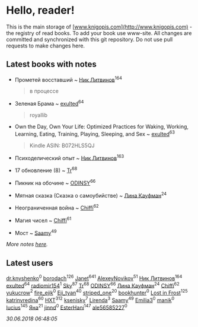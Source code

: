# Hello, reader!
This is the main storage of [www.knigopis.com](http://www.knigopis.com) - the registry of read books.
To add your book use www-site. All changes are committed and synchronized with this git repository.
Do not use pull requests to make changes here.


## Latest books with notes
* Прометей восставший ~ [Ник Литвинов](users/241/241974816-vkontakte)<sup>164</sup>
    > в процессе

* Зеленая Брама ~ [exulted](users/100/100599204551896265722-google)<sup>64</sup>
    > royallib

* Own the Day, Own Your Life: Optimized Practices for Waking, Working, Learning, Eating, Training, Playing, Sleeping, and Sex ~ [exulted](users/100/100599204551896265722-google)<sup>63</sup>
    > Kindle ASIN: B072HLS5QJ

* Психоделический опыт ~ [Ник Литвинов](users/241/241974816-vkontakte)<sup>163</sup>

* 17 обновление (8) ~ [Tr](users/122/12282474-vkontakte)<sup>68</sup>

* Пикник на обочине ~ [ODINSY](users/100/100978570902186865324-google)<sup>66</sup>

* Мятная сказка (Сказка о самоубийстве) ~ [Лина Кауфман](users/143/143278479-vkontakte)<sup>24</sup>

* Неограниченная война ~ [Chiffi](users/105/105831994080785626680-google)<sup>62</sup>

* Магия чисел ~ [Chiffi](users/105/105831994080785626680-google)<sup>61</sup>

* Мост ~ [Saamy](users/115/115226508-vkontakte)<sup>49</sup>


_More notes [here](latest_books_with_notes.md)._


## Latest users
[dr.knyshenko](users/135/135846026-vkontakte)<sup>0</sup> 
[borodach](users/157/15706320-vkontakte)<sup>126</sup> 
[Janet](users/108/108113656204404967440-google)<sup>641</sup> 
[AlexeyNovikov](users/170/170278332-vkontakte)<sup>51</sup> 
[Ник Литвинов](users/241/241974816-vkontakte)<sup>164</sup> 
[exulted](users/100/100599204551896265722-google)<sup>64</sup> 
[radiomir154](users/409/409866568-vkontakte)<sup>1</sup> 
[Sky](users/118/118049897850017649660-google)<sup>87</sup> 
[Tr](users/122/12282474-vkontakte)<sup>68</sup> 
[ODINSY](users/100/100978570902186865324-google)<sup>66</sup> 
[Лина Кауфман](users/143/143278479-vkontakte)<sup>24</sup> 
[Chiffi](users/105/105831994080785626680-google)<sup>62</sup> 
[yukucrow](users/114/114827603276481734117-google)<sup>2</sup> 
[fire_ejik](users/329/32903202-vkontakte)<sup>0</sup> 
[Eji_tyan](users/235/2352103981-twitter)<sup>40</sup> 
[striped_one](users/249/249815548-vkontakte)<sup>20</sup> 
[bookhunter](users/116/116874179820969761027-google)<sup>0</sup> 
[Lost in Frost](users/103/103293621948650602575-google)<sup>125</sup> 
[katrinvredina](users/233/2336755-vkontakte)<sup>60</sup> 
[HXT](users/100/100002563462782-facebook)<sup>312</sup> 
[ksenisky](users/206/2060252005-instagram)<sup>7</sup> 
[Lirenda](users/115/115388297580792197479-google)<sup>3</sup> 
[Saamy](users/115/115226508-vkontakte)<sup>49</sup> 
[Emilia3](users/108/108597795887093847729-google)<sup>0</sup> 
[manik](users/211/211778159637422-facebook)<sup>0</sup> 
[lucius](users/838/83820536-yandex)<sup>145</sup> 
[Яна](users/252/252651020-yandex)<sup>21</sup> 
[jinnd](users/464/46410003-vkontakte)<sup>0</sup> 
[EsterHani](users/305/30558181-vkontakte)<sup>147</sup> 
[ale56585227](users/629/62955747-yandex)<sup>0</sup> 


_30.06.2018 06:48:05_
